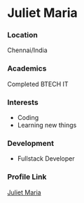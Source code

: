 # Juliet Maria

### Location

Chennai/India

### Academics

Completed BTECH IT

### Interests

- Coding
- Learning new things

### Development

- Fullstack Developer

### Profile Link

[Juliet Maria](https://github.com/JulietMaria)